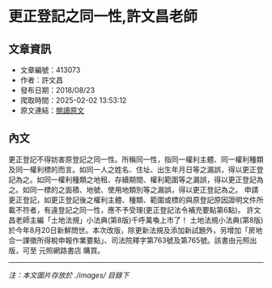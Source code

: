 # 更正登記之同一性,許文昌老師

## 文章資訊
- 文章編號：413073
- 作者：許文昌
- 發布日期：2018/08/23
- 爬取時間：2025-02-02 13:53:12
- 原文連結：[閱讀原文](https://real-estate.get.com.tw/Columns/detail.aspx?no=413073)

## 內文
更正登記不得妨害原登記之同一性。所稱同一性，指同一權利主體、同一權利種類及同一權利標的而言。如同一人之姓名、住址、出生年月日等之漏誤，得以更正登記為之。如同一權利種類之地租、存續期間、權利範圍等之漏誤，得以更正登記為之。如同一標的之面積、地號、使用地類別等之漏誤，得以更正登記為之。
申請更正登記，如更正登記後之權利主體、種類、範圍或標的與原登記原因證明文件所載不符者，有違登記之同一性，應不予受理(更正登記法令補充要點第6點)。
許文昌老師主編「土地法規」小法典(第8版)千呼萬喚上市了！
土地法規小法典(第8版)
於今年8月20日新鮮問世。本次改版，除更新法規及添加新試題外，另增加「房地合一課徵所得稅申報作業要點」、司法院釋字第763號及第765號。該書由元照出版，可至
元照網路書店
購買。

---
*注：本文圖片存放於 ./images/ 目錄下*
